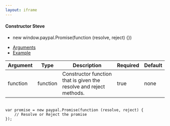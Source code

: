 ```yaml
---
layout: iframe
---
```


<div class="card">
    <div class="card-content">
        <h4>Constructor Steve</h4>
        <ul class="collection">
            <li class="collection-item">new window.paypal.Promise(function (resolve, reject) {})</li>
        </ul>
    </div>
    <div class="card-tabs">
        <ul class="tabs tabs-fixed-width">
            <li class="tab"><a class="active blue-text text-darken-1" href="#arguments">Arguments</a></li>
            <li class="tab"><a class="blue-text text-darken-1" href="#example">Example</a></li>
        </ul>
    </div>
    <div class="card-content grey lighten-4">
        <div id="arguments">
            <table>
                <thead>
                    <tr>
                        <th>Argument</th>
                        <th>Type</th>
                        <th>Description</th>
                        <th>Required</th>
                        <th>Default</th>
                    </tr>
                </thead>
                <tbody>
                    <tr>
                        <td>function</td>
                        <td>function</td>
                        <td>Constructor function that is given the resolve and reject methods.</td>
                        <td>true</td>
                        <td>none</td>
                    </tr>
                </tbody>
            </table>
        </div>
        <div id="example">
            <pre class="language-markup">
                <code class="language-markup">
var promise = new paypal.Promise(function (resolve, reject) {
    // Resolve or Reject the promise
});
                </code>
            </pre>
        </div>
    </div>
</div>
